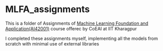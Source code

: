 # MLFA_assignments

This is a folder of Assignments of <a href="http://www.ai.iitkgp.ac.in/courses-1/1704562475.html">Machine Learning Foundation and Application(AI42001)</a> course offerec by CoEAI at IIT Kharagpur 

I completed these assignments myself, implementing all the models from scratch with minimal use of external libraries
